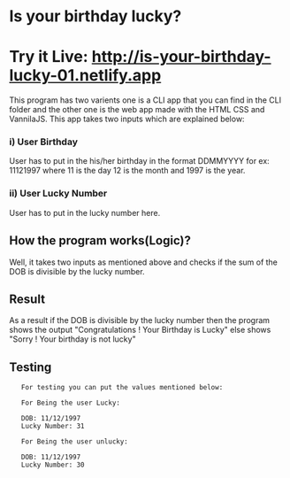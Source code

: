 # Is your birthday lucky?

# Try it Live: http://is-your-birthday-lucky-01.netlify.app

This program has two varients one is a CLI app that you can find in the CLI folder and the other one is the web app made with the HTML CSS and VannilaJS. This app takes two inputs which are explained below:

### i) User Birthday
    
User has to put in the his/her birthday in the format DDMMYYYY for ex: 11121997 where 11 is the day 12 is the month and 1997 is the year.

### ii) User Lucky Number

User has to put in the lucky number here.

## How the program works(Logic)?
   
Well, it takes two inputs as mentioned above and checks if the sum of the DOB is divisible by the lucky number.
    
## Result 

As a result if the DOB is divisible by the lucky number then the program shows the output "Congratulations ! Your Birthday is Lucky" else shows "Sorry ! Your birthday is not lucky"

## Testing

       For testing you can put the values mentioned below:

       For Being the user Lucky:

       DOB: 11/12/1997
       Lucky Number: 31

       For Being the user unlucky:

       DOB: 11/12/1997
       Lucky Number: 30

